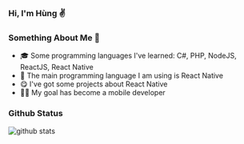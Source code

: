 ### Hi, I'm Hùng ✌️

### Something About Me 🙈
- 🎓 Some programming languages I've learned: C#, PHP, NodeJS, ReactJS, React Native
- 🌟 The main programming language I am using is React Native
- 😋 I've got some projects about React Native
- 👨‍💻 My goal has become a mobile developer

### Github Status
![github stats](https://github-readme-stats.vercel.app/api?username=PhiHung160420&show_icons=true&theme=merko)
